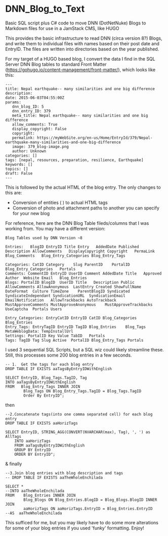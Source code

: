 # DNN_Blog_to_Text
Basic SQL script plus C# code to move DNN (DotNetNuke) Blogs to Markdown files for use in a JamStack CMS, like HUGO

This provides the basic infrastructure to read DNN (circa version 8?) Blogs, and write them to individual files with names based on their post date and EntryID. The files are written into directories based on the year published.

For my target of a HUGO based blog, I convert the data I find in the SQL Server DNN Blog tables to standard Front Matter (https://gohugo.io/content-management/front-matter/), which looks like this:

```
---
title: Nepal earthquake-- many similarities and one big difference
description: 
date: 2015-06-03T04:55:00Z
params:
   dnn_blog_ID: 5
   dnn_entry_ID: 379
   meta_title: Nepal earthquake-- many similarities and one big difference
   allow_comments: True
   display_copyright: False
   copyright: 
   permalink: https://myWebSite.org/en-us/Home/EntryId/379/Nepal-earthquake-many-similarities-and-one-big-difference
   image: 379_blog-image.png
   author: Unknown
categories: []
tags: [nepal, resources, preparation, resilience, Earthquake]
keywords: []
topics: []
draft: False
---
```

This is followed by the actual HTML of the blog entry. The only changes to this are:
- Conversion of entities (&nbsp;) to actual HTML tags
- Conversion of photo and attachment paths to another you can specify for your new blog

For reference, here are the DNN Blog Table fileds/columns that I was working from. You may have a different version:
```
Blog Tables used by DNN Version ~8

Entries:   BlogID EntryID Title Entry   AddedDate Published   Description AllowComments   DisplayCopyright Copyright   PermaLink Blog_Comments   Blog_Entry_Categories Blog_Entry_Tags

Categories: CatID Category    Slug ParentID    PortalID Blog_Entry_Categories   Portals
Comments: CommentID EntryID UserID Comment AddedDate Title   Approved Author  Website Email   Blog_Entries
Blogs: PortalID BlogID  UserID Title   Description Public  AllowComments AllowAnonymous  LastEntry Created ShowFullName DateFormat  Culture TimeZone    ParentBlogID Syndicated  SyndicateIndependant SyndicationURL  SyndicationEmail EmailNotification   AllowTrackbacks AutoTrackback   MustApproveComments MustApproveAnonymous    MustApproveTrackbacks UseCaptcha  Portals Users

Entry_Categories: EntryCatID EntryID CatID Blog_Categories Blog_Entries
Entry_Tags: EntryTagID EntryID TagID Blog_Entries    Blog_Tags
MetaWeblogData: TempInstallUrl
Settings: PortalID Key Value TabID   Portals
Tags: TagID Tag Slug Active  PortalID Blog_Entry_Tags Portals
```

I used 3 sequential SQL Scripts, but a SQL wiz could likely streamline these. Still, this processes some 200 blog entries in a few seconds.
```
-- 1.  Get the tags for each blog entry
DROP TABLE IF EXISTS aaTagsByEntryIDWithEnglish

SELECT EntryID, Blog_Tags.TagID, Tag
INTO aaTagsByEntryIDWithEnglish		
FROM   Blog_Entry_Tags INNER JOIN
        Blog_Tags ON Blog_Entry_Tags.TagID = Blog_Tags.TagID
        Order By EntryID";
```
then
```
--2.Concatenate tags(into one comma separated cell) for each blog entry
DROP TABLE IF EXISTS aaHorizTags

SELECT EntryID, STRING_AGG(CONVERT(NVARCHAR(max), Tag), ', ') as AllTags
    INTO aaHorizTags
    FROM aaTagsByEntryIDWithEnglish
    GROUP BY EntryID
    ORDER BY EntryID";
```
& finally
```
--3.Join blog entries with blog description and tags
-- DROP TABLE IF EXISTS aaTheWholeEnchilada

SELECT *
--INTO aaTheWholeEnchilada
FROM    Blog_Entries INNER JOIN
        Blog_Blogs ON Blog_Entries.BlogID = Blog_Blogs.BlogID INNER JOIN
        aaHorizTags ON aaHorizTags.EntryID = Blog_Entries.EntryID
--AS  aaTheWholeEnchilada
```

This sufficed for me, but you may likely have to do some more alterations for some of your blog entries if you used 'funky' formatting. Enjoy!
